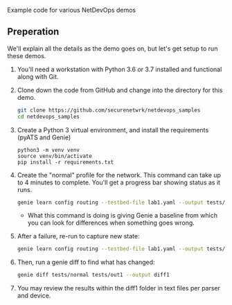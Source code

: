 Example code for various NetDevOps demos


## Preperation
We'll explain all the details as the demo goes on, but let's get setup to run these demos.  

1. You'll need a workstation with Python 3.6 or 3.7 installed and functional along with Git.
1. Clone down the code from GitHub and change into the directory for this demo. 

	```bash
	git clone https://github.com/securenetwrk/netdevops_samples
	cd netdevops_samples
	```

1. Create a Python 3 virtual environment, and install the requirements (pyATS and Genie) 

	```
	python3 -m venv venv
	source venv/bin/activate
	pip install -r requirements.txt 
	``` 

1. Create the "normal" profile for the network.  This command can take up to 4 minutes to complete. You'll get a progress bar showing status as it runs. 

	```bash
	genie learn config routing --testbed-file lab1.yaml --output tests/normal
	```
	
	* What this command is doing is giving Genie a baseline from which you can look for differences when something goes wrong. 

1. After a failure, re-run to capture new state:
	```bash
	genie learn config routing --testbed-file lab1.yaml --output tests/out1
	```

1. Then, run a genie diff to find what has changed:
	```bash
	genie diff tests/normal tests/out1 --output diff1
	```
  
1. You may review the results within the diff1 folder in text files per parser and device.
  
